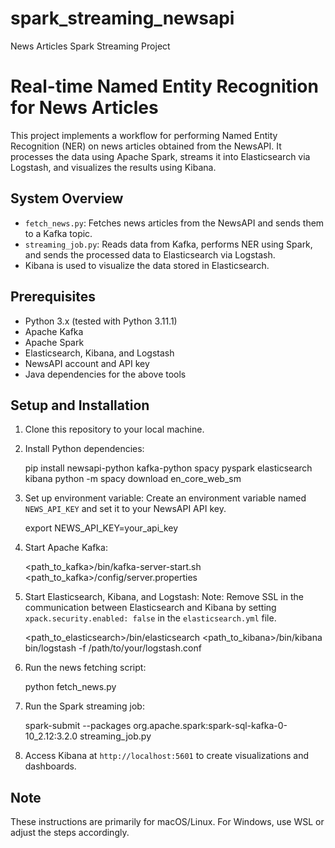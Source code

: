 # spark_streaming_newsapi
News Articles Spark Streaming Project
# Real-time Named Entity Recognition for News Articles

This project implements a workflow for performing Named Entity Recognition (NER) on news articles obtained from the NewsAPI. It processes the data using Apache Spark, streams it into Elasticsearch via Logstash, and visualizes the results using Kibana.

## System Overview

* `fetch_news.py`: Fetches news articles from the NewsAPI and sends them to a Kafka topic.
* `streaming_job.py`: Reads data from Kafka, performs NER using Spark, and sends the processed data to Elasticsearch via Logstash.
* Kibana is used to visualize the data stored in Elasticsearch.

## Prerequisites

* Python 3.x (tested with Python 3.11.1)
* Apache Kafka
* Apache Spark
* Elasticsearch, Kibana, and Logstash
* NewsAPI account and API key
* Java dependencies for the above tools

## Setup and Installation

1. Clone this repository to your local machine.

2. Install Python dependencies:
   
   pip install newsapi-python kafka-python spacy pyspark elasticsearch kibana
   python -m spacy download en_core_web_sm

3. Set up environment variable:
   Create an environment variable named `NEWS_API_KEY` and set it to your NewsAPI API key.
   
   export NEWS_API_KEY=your_api_key

4. Start Apache Kafka:
   
   <path_to_kafka>/bin/kafka-server-start.sh <path_to_kafka>/config/server.properties

5. Start Elasticsearch, Kibana, and Logstash:
   Note: Remove SSL in the communication between Elasticsearch and Kibana by setting `xpack.security.enabled: false` in the `elasticsearch.yml` file.

   <path_to_elasticsearch>/bin/elasticsearch
   <path_to_kibana>/bin/kibana
   bin/logstash -f /path/to/your/logstash.conf

6. Run the news fetching script:
   
   python fetch_news.py

7. Run the Spark streaming job:
   
   spark-submit --packages org.apache.spark:spark-sql-kafka-0-10_2.12:3.2.0 streaming_job.py

8. Access Kibana at `http://localhost:5601` to create visualizations and dashboards.

## Note

These instructions are primarily for macOS/Linux. For Windows, use WSL or adjust the steps accordingly.
